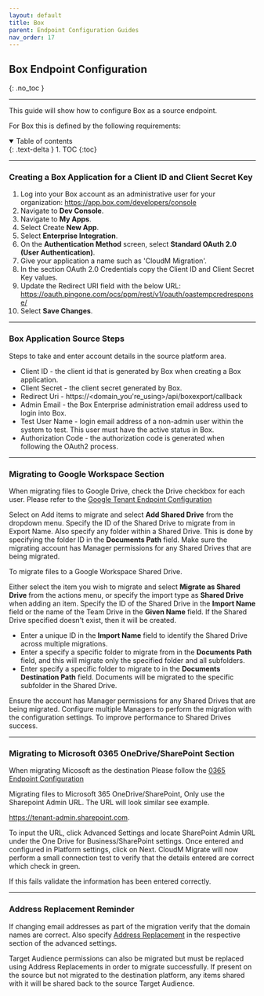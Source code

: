 ```yaml
---
layout: default
title: Box
parent: Endpoint Configuration Guides
nav_order: 17
---
```


## Box Endpoint Configuration
{: .no_toc }

---

This guide will show how to configure Box as a source endpoint. 

For Box this is defined by the following requirements:

<a name="top"></a>
<details open markdown="block">
  <summary>
    Table of contents
  </summary>
  {: .text-delta }
1. TOC
{:toc}
</details>

---

### Creating a Box Application for a Client ID and Client Secret Key

1. Log into your Box account as an administrative user for your organization: https://app.box.com/developers/console
2. Navigate to **Dev Console**.
3. Navigate to **My Apps**.
4. Select Create **New App**.
5. Select **Enterprise Integration**.
6. On the **Authentication Method** screen, select **Standard OAuth 2.0 (User Authentication)**.
7. Give your application a name such as 'CloudM Migration'.
8. In the section OAuth 2.0 Credentials copy the Client ID and Client Secret Key values.
9. Update the Redirect URI field with the below URL: https://oauth.pingone.com/ocs/ppm/rest/v1/oauth/oastempcredresponse/
10. Select **Save Changes**. 

---

### Box Application Source Steps

Steps to take and enter account details in the source platform area.

- Client ID - the client id that is generated by Box when creating a Box application.
- Client Secret - the client secret generated by Box.
- Redirect Uri - https://<domain_you're_using>/api/boxexport/callback
- Admin Email - the Box Enterprise administration email address used to login into Box.
- Test User Name - login email address of a non-admin user within the system to test. This user must have the active status in Box.
- Authorization Code - the authorization code is generated when following the OAuth2 process.

---

### Migrating to Google Workspace Section 
 
When migrating files to Google Drive, check the Drive checkbox for each user. Please refer to the 
<a href="https://cloudm-migrate.github.io/documentation/Endpoint-Configuration-Guides/GoogleTenant.html">Google Tenant Endpoint Configuration</a>

Select on Add items to migrate and select **Add Shared Drive** from the dropdown menu. Specify the ID of the Shared Drive to migrate from in Export Name. Also specify any folder within a Shared Drive. This is done by specifying the folder ID in the **Documents Path** field. Make sure the migrating account has Manager permissions for any Shared Drives that are being migrated.

To migrate files to a Google Workspace Shared Drive.

Either select the item you wish to migrate and select **Migrate as Shared Drive** from the actions menu, or specify the import type as **Shared Drive** when adding an item. Specify the ID of the Shared Drive in the **Import Name** field or the name of the Team Drive in the **Given Name** field. If the Shared Drive specified doesn't exist, then it will be created.

- Enter a unique ID in the **Import Name** field to identify the Shared Drive across multiple migrations. 
- Enter a specify a specific folder to migrate from in the **Documents Path** field, and this will migrate only the specified folder and all subfolders. 
- Enter specify a specific folder to migrate to in the **Documents Destination Path** field. Documents will be migrated to the specific subfolder in the Shared Drive.

Ensure the account has Manager permissions for any Shared Drives that are being migrated. Configure multiple Managers to perform the migration with the configuration settings. To improve performance to Shared Drives success.

---

### Migrating to Microsoft 0365 OneDrive/SharePoint Section

When migrating Micosoft as the destination Please follow the <a href="https://cloudm-migrate.github.io/documentation/Endpoint-Configuration-Guides/O365Tenant.html">0365 Endpoint Configuration</a>

Migrating files to Microsoft 365 OneDrive/SharePoint, Only use the Sharepoint Admin URL. The URL will look similar see example.

https://tenant-admin.sharepoint.com. 

To input the URL, click Advanced Settings and locate SharePoint Admin URL under the One Drive for Business/SharePoint settings.
Once entered and configured in Platform settings, click on Next. CloudM Migrate will now perform a small connection test to verify that the details entered are correct which check in green.

If this fails validate the information has been entered correctly.

---

### Address Replacement Reminder ###

If changing email addresses as part of the migration verify that the domain names are correct. Also specify <a href="https://cloudm-migrate.github.io/documentation/Engineering-Reference/ProjectAdvancedOptions.htmll">Address Replacement</a> in the respective section of the advanced settings.

Target Audience permissions can also be migrated but must be replaced using Address Replacements in order to migrate successfully. If present on the source but not migrated to the destination platform, any items shared with it will be shared back to the source Target Audience.
